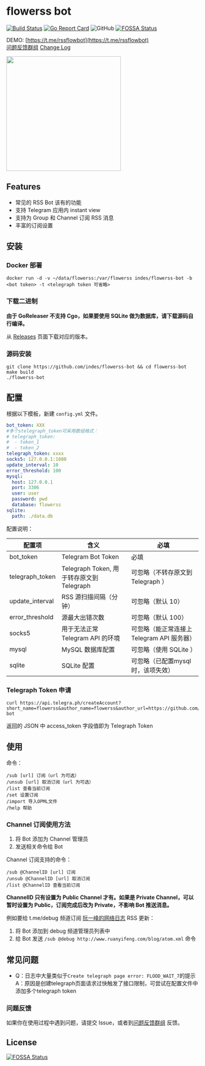 # flowerss bot

[![Build Status](https://travis-ci.org/indes/flowerss-bot.svg?branch=master)](https://travis-ci.org/indes/flowerss-bot)
[![Go Report Card](https://goreportcard.com/badge/github.com/indes/rssflow)](https://goreportcard.com/report/github.com/indes/flowerss-bot)
![GitHub](https://img.shields.io/github/license/indes/flowerss-bot.svg)
[![FOSSA Status](https://app.fossa.com/api/projects/git%2Bgithub.com%2Findes%2Fflowerss-bot.svg?type=shield)](https://app.fossa.com/projects/git%2Bgithub.com%2Findes%2Fflowerss-bot?ref=badge_shield)

DEMO: [https://t.me/rssflowbot](https://t.me/rssflowbot)  
[问题反馈群组](https://t.me/joinchat/FJ-cikd-yN1Bf1SxWbAKjw)
[Change Log](ChangeLog.md)

<img src="https://github.com/rssflow/img/raw/master/images/rssflow_demo.gif" width = "300"/>

## Features

- 常见的 RSS Bot 该有的功能
- 支持 Telegram 应用内 instant view
- 支持为 Group 和 Channel 订阅 RSS 消息
- 丰富的订阅设置

## 安装

### Docker 部署

```shell
docker run -d -v ~/data/flowerss:/var/flowerss indes/flowerss-bot -b <bot token> -t <telegraph token 可省略>
```

### 下载二进制

**由于 GoReleaser 不支持 Cgo，如果要使用 SQLite 做为数据库，请下载源码自行编译。**

从 [Releases](https://github.com/indes/flowerss-bot/releases) 页面下载对应的版本。

### 源码安装

```shell
git clone https://github.com/indes/flowerss-bot && cd flowerss-bot
make build
./flowerss-bot
```

## 配置

根据以下模板，新建 `config.yml` 文件。

```yml
bot_token: XXX
#多个stelegraph_token可采用数组格式：
# telegraph_token:
#  - token_1
#  - token_2
telegraph_token: xxxx
socks5: 127.0.0.1:1080
update_interval: 10
error_threshold: 100
mysql:
  host: 127.0.0.1
  port: 3306
  user: user
  password: pwd
  database: flowerss
sqlite:
  path: ./data.db
```

配置说明：

| 配置项          | 含义                                      | 必填                                       |
| --------------- | ----------------------------------------- | ------------------------------------------ |
| bot_token       | Telegram Bot Token                        | 必填                                       |
| telegraph_token | Telegraph Token, 用于转存原文到 Telegraph | 可忽略（不转存原文到 Telegraph ）          |
| update_interval | RSS 源扫描间隔（分钟）                    | 可忽略（默认 10）                          |
| error_threshold | 源最大出错次数                    | 可忽略（默认 100）                          |
| socks5          | 用于无法正常 Telegram API 的环境          | 可忽略（能正常连接上 Telegram API 服务器） |
| mysql           | MySQL 数据库配置                          | 可忽略（使用 SQLite ）                     |
| sqlite          | SQLite 配置                               | 可忽略（已配置mysql时，该项失效）          |

### Telegraph Token 申请

```shell
curl https://api.telegra.ph/createAccount?short_name=flowerss&author_name=flowerss&author_url=https://github.com/indes/flowerss-bot
```

返回的 JSON 中 access_token 字段值即为 Telegraph Token

## 使用

命令：

```shell
/sub [url] 订阅（url 为可选）
/unsub [url] 取消订阅（url 为可选）
/list 查看当前订阅
/set 设置订阅
/import 导入OPML文件
/help 帮助
```

### Channel 订阅使用方法

1. 将 Bot 添加为 Channel 管理员
2. 发送相关命令给 Bot

Channel 订阅支持的命令：

```
/sub @ChannelID [url] 订阅
/unsub @ChannelID [url] 取消订阅
/list @ChannelID 查看当前订阅
```

**ChannelID 只有设置为 Public Channel 才有。如果是 Private Channel，可以暂时设置为 Public，订阅完成后改为 Private，不影响 Bot 推送消息。**

例如要给 t.me/debug 频道订阅 [阮一峰的网络日志](http://www.ruanyifeng.com/blog/atom.xml) RSS 更新：

1. 将 Bot 添加到 debug 频道管理员列表中
2. 给 Bot 发送 `/sub @debug http://www.ruanyifeng.com/blog/atom.xml` 命令

## 常见问题
* Q：日志中大量类似于`Create telegraph page error: FLOOD_WAIT_7`的提示  
  A：原因是创建telegraph页面请求过快触发了接口限制，可尝试在配置文件中添加多个telegraph token


### 问题反馈

如果你在使用过程中遇到问题，请提交 Issue，或者到[问题反馈群组](https://t.me/joinchat/FJ-cikd-yN1Bf1SxWbAKjw) 反馈。

## License

[![FOSSA Status](https://app.fossa.io/api/projects/git%2Bgithub.com%2Findes%2Fflowerss-bot.svg?type=large)](https://app.fossa.io/projects/git%2Bgithub.com%2Findes%2Fflowerss-bot?ref=badge_large)
